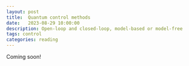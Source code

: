 ```yaml
---
layout: post
title:  Quantum control methods
date:   2023-08-29 10:00:00
description: Open-loop and closed-loop, model-based or model-free
tags: control
categories: reading
---
```

Coming soon!
